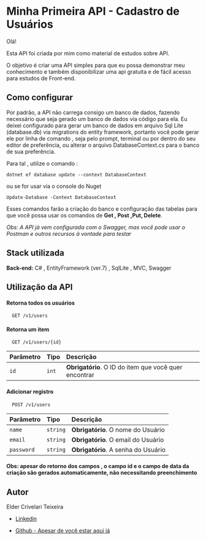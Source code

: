 # Minha Primeira API - Cadastro de Usuários

Olá!

Esta API foi criada por mim como material de estudos sobre API.

O objetivo é criar uma API simples para que eu possa demonstrar meu conhecimento e também disponibilizar uma api gratuita e de fácil acesso para estudos de Front-end.

## Como configurar

Por padrão, a API não carrega consigo um banco de dados, fazendo necessário que seja gerado um banco de dados via código para ela. 
Eu deixei configurado para gerar um banco de dados em arquivo Sql Lite (database.db) via migrations do entity framework, portanto você pode gerar ele por linha de comando , seja pelo prompt, terminal ou por dentro do seu editor de preferência, ou alterar o arquivo DatabaseContext.cs para o banco de sua preferência.

Para tal , utilize o comando :
```
dotnet ef database update --context DatabaseContext
```
ou se for usar via o console do Nuget
```
Update-Database -Context DatabaseContext
```
Esses comandos farão a criação do banco e configuração das tabelas para que você possa usar os comandos de **Get , Post ,Put, Delete**.

*Obs: A API já vem configurada com o Swagger, mas você pode usar o Postman e outros recursos à vontade para testar* 
## Stack utilizada



**Back-end:** C# , EntityFramework (ver.7) , SqlLite , MVC, Swagger



## Utilização da API

#### Retorna todos os usuários

```http
  GET /v1/users
```

#### Retorna um item

```http
  GET /v1/users/{id}
```

| Parâmetro   | Tipo       | Descrição                                   |
| :---------- | :--------- | :------------------------------------------ |
| `id`      | `int` | **Obrigatório**. O ID do item que você quer encontrar |

#### Adicionar registro

```http
  POST /v1/users
```

| Parâmetro   | Tipo       | Descrição                                   |
| :---------- | :--------- | :------------------------------------------ |
| `name`      | `string` | **Obrigatório**. O nome do Usuário |
| `email`      | `string` | **Obrigatório**. O email do Usuário |
| `password`      | `string` | **Obrigatório**. A senha do Usuário |

#### Obs: apesar do retorno dos campos , o campo id e o campo de data da criação são gerados automaticamente, não necessitando preenchimento
## Autor
Elder Crivelari Teixeira
- [Linkedin](https://www.linkedin.com/in/eldercrivelariteixeira/)

- [Github - Apesar de você estar aqui já](https://github.com/ElderCrivelari/)
